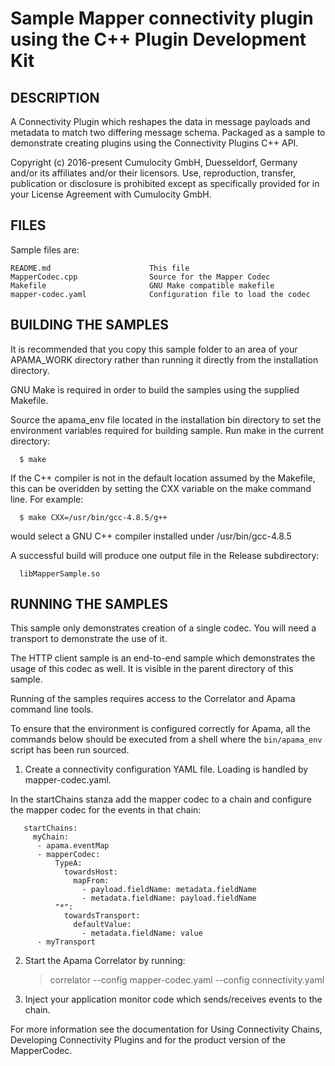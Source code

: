 # Sample Mapper connectivity plugin using the C++ Plugin Development Kit


## DESCRIPTION

   A Connectivity Plugin which reshapes the data in message payloads and
   metadata to match two differing message schema.  Packaged as a sample to
   demonstrate creating plugins using the Connectivity Plugins C++ API.
   
   Copyright (c) 2016-present Cumulocity GmbH, Duesseldorf, Germany and/or its affiliates and/or their licensors.
   Use, reproduction, transfer, publication or disclosure is prohibited except as specifically provided for in your License Agreement with Cumulocity GmbH. 


## FILES

  Sample files are:

    README.md                      This file
    MapperCodec.cpp                Source for the Mapper Codec
    Makefile                       GNU Make compatible makefile
    mapper-codec.yaml              Configuration file to load the codec


## BUILDING THE SAMPLES

   It is recommended that you copy this sample folder to an area of your 
   APAMA_WORK directory rather than running it directly from the installation 
   directory.

   GNU Make is required in order to build the samples using the supplied Makefile.

   Source the apama_env file located in the installation bin directory to set 
   the environment variables required for building sample. Run make in the 
   current directory:  

      $ make

   If the C++ compiler is not in the default location assumed by the Makefile,
   this can be overidden by setting the CXX variable on the make command line.
   For example:

      $ make CXX=/usr/bin/gcc-4.8.5/g++

   would select a GNU C++ compiler installed under /usr/bin/gcc-4.8.5

   A successful build will produce one output file in the Release
   subdirectory:

      libMapperSample.so


## RUNNING THE SAMPLES

   This sample only demonstrates creation of a single codec. You will need
   a transport to demonstrate the use of it.

   The HTTP client sample is an end-to-end sample which demonstrates the 
   usage of this codec as well. It is visible in the parent directory of this
   sample.

   Running of the samples requires access to the Correlator and Apama command 
   line tools.
   
   To ensure that the environment is configured correctly for Apama, all the 
   commands below should be executed from a shell where the `bin/apama_env` script 
   has been run sourced. 

   1. Create a connectivity configuration YAML file. Loading is handled by
   mapper-codec.yaml.

   In the startChains stanza add the mapper codec to a chain and configure
   the mapper codec for the events in that chain:

       startChains:
         myChain:
          - apama.eventMap
          - mapperCodec:
              TypeA:
                towardsHost:
                  mapFrom:
                    - payload.fieldName: metadata.fieldName
                    - metadata.fieldName: payload.fieldName
              "*":
                towardsTransport:
                  defaultValue:
                    - metadata.fieldName: value
          - myTransport
   
   2. Start the Apama Correlator by running:

      > correlator --config mapper-codec.yaml --config connectivity.yaml
          
   3. Inject your application monitor code which sends/receives events to the
   chain.
   
   For more information see the documentation for Using Connectivity Chains, 
   Developing Connectivity Plugins and for the product version of the
   MapperCodec.
